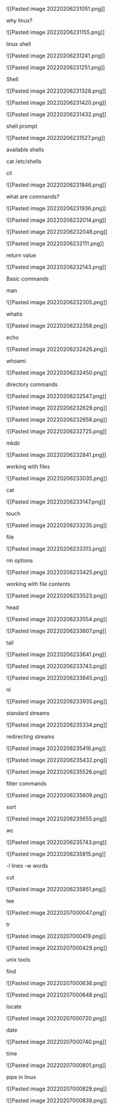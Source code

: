 ![[Pasted image 20220206231051.png]]

why linux?

![[Pasted image 20220206231155.png]]

linux shell

![[Pasted image 20220206231241.png]]

![[Pasted image 20220206231251.png]]

Shell

![[Pasted image 20220206231328.png]]

![[Pasted image 20220206231420.png]]

![[Pasted image 20220206231432.png]]

shell prompt

![[Pasted image 20220206231527.png]]

available shells

cat /etc/shells

cli

![[Pasted image 20220206231846.png]]

what are commands?

![[Pasted image 20220206231936.png]]

![[Pasted image 20220206232014.png]]

![[Pasted image 20220206232048.png]]

![[Pasted image 20220206232111.png]]

return value

![[Pasted image 20220206232143.png]]

Basic commands

man

![[Pasted image 20220206232305.png]]

whatis

![[Pasted image 20220206232358.png]]


echo


![[Pasted image 20220206232426.png]]


whoami

![[Pasted image 20220206232450.png]]

directory commands


![[Pasted image 20220206232547.png]]


![[Pasted image 20220206232629.png]]

![[Pasted image 20220206232658.png]]

![[Pasted image 20220206232725.png]]

mkdir

![[Pasted image 20220206232841.png]]

working with files

![[Pasted image 20220206233035.png]]

cat 

![[Pasted image 20220206233147.png]]

touch

![[Pasted image 20220206233235.png]]

file 

![[Pasted image 20220206233313.png]]

rm options



![[Pasted image 20220206233425.png]]

working with file contents

![[Pasted image 20220206233523.png]]

head

![[Pasted image 20220206233554.png]]


![[Pasted image 20220206233607.png]]


tail

![[Pasted image 20220206233641.png]]


![[Pasted image 20220206233743.png]]

![[Pasted image 20220206233845.png]]

nl

![[Pasted image 20220206233935.png]]

standard streams

![[Pasted image 20220206235334.png]]

redirecting streams

![[Pasted image 20220206235416.png]]

![[Pasted image 20220206235432.png]]

![[Pasted image 20220206235526.png]]

filter commands

![[Pasted image 20220206235609.png]]

sort

![[Pasted image 20220206235655.png]]

wc

![[Pasted image 20220206235743.png]]

![[Pasted image 20220206235815.png]]

-l lines
-w words

cut

![[Pasted image 20220206235851.png]]

tee

![[Pasted image 20220207000047.png]]

tr

![[Pasted image 20220207000419.png]]

![[Pasted image 20220207000429.png]]

unix tools

find

![[Pasted image 20220207000636.png]]

 ![[Pasted image 20220207000648.png]]

locate

![[Pasted image 20220207000720.png]]

date

![[Pasted image 20220207000740.png]]

time 

![[Pasted image 20220207000801.png]]

pipe in linux

![[Pasted image 20220207000829.png]]

![[Pasted image 20220207000839.png]]

